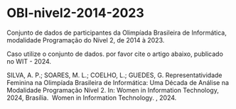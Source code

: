 # OBI-nivel2-2014-2023
Conjunto de dados de participantes da Olimpíada Brasileira de Informática, modalidade Programação do Nível 2, de 2014 à 2023.

Caso utilize o conjunto de dados. por favor cite o artigo abaixo, publicado no  WIT - 2024.

SILVA, A. P.; SOARES, M. L.; COELHO, L.; GUEDES, G. Representatividade Feminina na Olimpíada Brasileira de Informática: Uma Década de Análise na Modalidade Programação Nível 2. In: Women in Information Technology, 2024, Brasília.  Women in Information Technology. , 2024.
